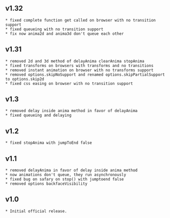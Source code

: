 
v1.32
---------------------

	* fixed complete function get called on browser with no transition support
	* fixed queueing with no transition support
	* fix now anima2d and anima3d don't queue each other

v1.31
---------------------

	* removed 2d and 3d method of delayAnima clearAnima stopAnima
	* fixed transforms on browsers with transforms and no transitions
	* removed instant animation on browser with no transforms support
	* removed options.skipNoSupport and renamed options.skipPartialSupport to options.skip2d
	* fixed css easing on browser with no transition support

v1.3
---------------------

	* removed delay inside anima method in favor of delayAnima
	* fixed queueing and delaying

v1.2
---------------------

	* fixed stopAnima with jumpToEnd false

v1.1
---------------------

	* removed delayAnima in favor of delay inside anima method
	* now animations don't queue, they run asynchronously
	* fixed bug on safary on stop() with jumptoend false
	* removed options backfaceVisibility

v1.0
---------------------

	* Initial official release.
